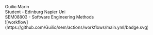 
<div>Guilio Marin</div>
<div>Student - Edinburg Napier Uni</div>
<div>SEM08803 - Software Engineering Methods</div>
![workflow](https://github.com/Guilio/sem/actions/workflows/main.yml/badge.svg)